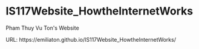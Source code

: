 # IS117Website_HowtheInternetWorks
Pham Thuy Vu Ton's Website
<p>
URL: https://emiliaton.github.io/IS117Website_HowtheInternetWorks/
<p>
